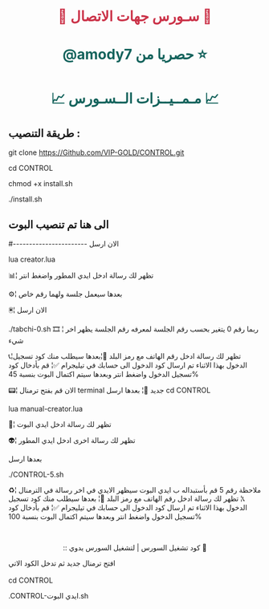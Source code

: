 # <p align="center" style="color:#cb3349" >📡 سـورس جهات الاتصال 📡

# <p align="center" style="color: #14635c;" > @amody7  حصريا من   ⭐️



# <p align="center" style="color: #14635c;" >📈 مـمــيــزات الــسـورس 📈
 
## طريقة التنصيب :

git clone https://Github.com/VIP-GOLD/CONTROL.git

cd CONTROL

chmod +x install.sh

./install.sh

## الى هنا تم تنصيب البوت
#-----------------------
الان ارسل

lua creator.lua

📊¦ تظهر لك رسالة ادخل ايدي المطور واضغط انتر

⚙️¦ بعدها سيعمل جلسة ولهما رقم خاص

🖲¦ الان ارسل

./tabchi-0.sh
🎞 ¦ ربما رقم 0 يتغير بحسب رقم الجلسة لمعرفه رقم الجلسة يظهر اخر شيء

📞¦تظهر لك رسالة ادخل رقم الهاتف مع رمز البلد
📠¦بعدها سيطلب منك كود تسجيل الدخول بهذا الاثناء تم ارسال كود الدخول الى حسابك في تيليجرام
✅¦ قم بأدخال كود تسجيل الدخول واضغط انتر وبعدها سيتم اكتمال البوت بنسبة 45%


📟¦ الان قم بفتح ترمنال terminal جديد
🚸¦ بعدها ارسل
cd CONTROL

lua manual-creator.lua

🤖¦ تظهر لك رسالة ادخل ايدي البوت

👽¦ تظهر لك رسالة اخرى ادخل ايدي المطور

بعدها ارسل

./CONTROL-5.sh

♻️¦ ملاحظة رقم 5 قم بأستبداله ب ايدي البوت سيظهر الايدي في اخر رسالة في الترمنال
📞¦ تظهر لك رسالة ادخل رقم الهاتف مع رمز البلد
📠¦ بعدها سيطلب منك كود تسجيل الدخول بهذا الاثناء تم ارسال كود الدخول الى حسابك في تيليجرام
✅¦ قم بأدخال كود تسجيل الدخول واضغط انتر وبعدها سيتم اكتمال البوت بنسبة 100%

<br>
 <p align="center"> :: كود تشغيل السورس | لتشغيل السورس يدوي 📛
 
افتح ترمنال جديد ثم تدخل الكود الاتي <br>
 <br>  cd CONTROL
 
.CONTROL-ايدي البوت.sh
